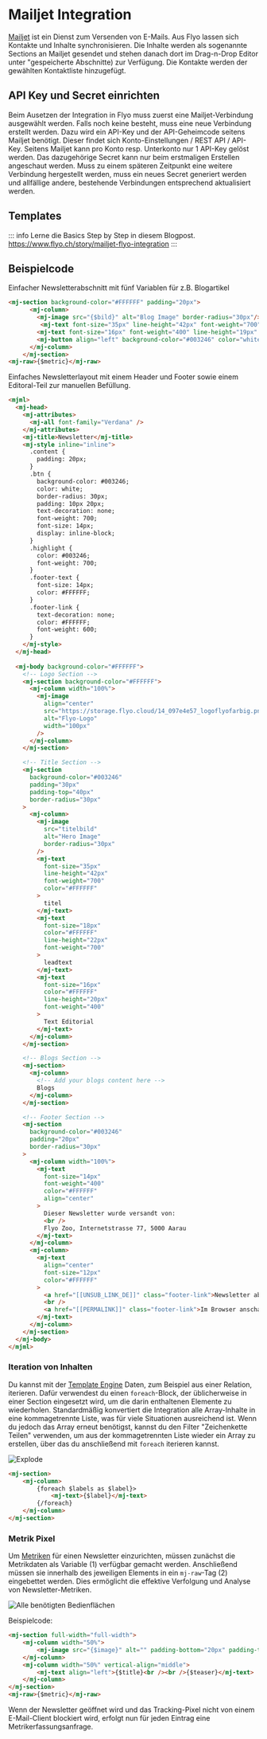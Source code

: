 # Mailjet Integration

[Mailjet](https://mailjet.com) ist ein Dienst zum Versenden von E-Mails. Aus Flyo lassen sich Kontakte und Inhalte synchronisieren. Die Inhalte werden als sogenannte Sections an Mailjet gesendet und stehen danach dort im Drag-n-Drop Editor unter "gespeicherte Abschnitte) zur Verfügung. Die Kontakte werden der gewählten Kontaktliste hinzugefügt.

## API Key und Secret einrichten

Beim Ausetzen der Integration in Flyo muss zuerst eine Mailjet-Verbindung ausgewählt werden. Falls noch keine besteht, muss eine neue Verbindung erstellt werden. Dazu wird ein API-Key und der API-Geheimcode seitens Mailjet benötigt. Dieser findet sich Konto-Einstellungen / REST API / API-Key.
Seitens Mailjet kann pro Konto resp. Unterkonto nur 1 API-Key gelöst werden. Das dazugehörige Secret kann nur beim erstmaligen Erstellen angeschaut werden. Muss zu einem späteren Zeitpunkt eine weitere Verbindung hergestellt werden, muss ein neues Secret generiert werden und allfällige andere, bestehende Verbindungen entsprechend aktualisiert werden.

## Templates

::: info Lerne die Basics Step by Step in diesem Blogpost.
https://www.flyo.ch/story/mailjet-flyo-integration
:::

## Beispielcode

Einfacher Newsletterabschnitt mit fünf Variablen für z.B. Blogartikel

```html
<mj-section background-color="#FFFFFF" padding="20px">
      <mj-column>
        <mj-image src="{$bild}" alt="Blog Image" border-radius="30px"/>
         <mj-text font-size="35px" line-height="42px" font-weight="700" color="#002D4F">{$titel}</mj-text>
        <mj-text font-size="16px" font-weight="400" line-height="19px" color="#002D4F">{$text}</mj-text>
        <mj-button align="left" background-color="#003246" color="white" border-radius="30px" href={$link}>Mehr</mj-button>
      </mj-column>
    </mj-section>
<mj-raw>{$metric}</mj-raw>
```

Einfaches Newsletterlayout mit einem Header und Footer sowie einem Editoral-Teil zur manuellen Befüllung.

```html
<mjml>
  <mj-head>
    <mj-attributes>
      <mj-all font-family="Verdana" />
    </mj-attributes>
    <mj-title>Newsletter</mj-title>
    <mj-style inline="inline">
      .content {
        padding: 20px;
      }
      .btn {
        background-color: #003246;
        color: white;
        border-radius: 30px;
        padding: 10px 20px;
        text-decoration: none;
        font-weight: 700;
        font-size: 14px;
        display: inline-block;
      }
      .highlight {
        color: #003246;
        font-weight: 700;
      }
      .footer-text {
        font-size: 14px;
        color: #FFFFFF;
      }
      .footer-link {
        text-decoration: none;
        color: #FFFFFF;
        font-weight: 600;
      }
    </mj-style>
  </mj-head>
  
  <mj-body background-color="#FFFFFF">
    <!-- Logo Section -->
    <mj-section background-color="#FFFFFF">
      <mj-column width="100%">
        <mj-image
          align="center"
          src="https://storage.flyo.cloud/14_097e4e57_logoflyofarbig.png"
          alt="Flyo-Logo"
          width="100px"
        />
      </mj-column>
    </mj-section>

    <!-- Title Section -->
    <mj-section
      background-color="#003246"
      padding="30px"
      padding-top="40px"
      border-radius="30px"
    >
      <mj-column>
        <mj-image
          src="titelbild"
          alt="Hero Image"
          border-radius="30px"
        />
        <mj-text
          font-size="35px"
          line-height="42px"
          font-weight="700"
          color="#FFFFFF"
        >
          titel
        </mj-text>
        <mj-text
          font-size="18px"
          color="#FFFFFF"
          line-height="22px"
          font-weight="700"
        >
          leadtext
        </mj-text>
        <mj-text
          font-size="16px"
          color="#FFFFFF"
          line-height="20px"
          font-weight="400"
        >
          Text Editorial
        </mj-text>
      </mj-column>
    </mj-section>

    <!-- Blogs Section -->
    <mj-section>
      <mj-column>
        <!-- Add your blogs content here -->
        Blogs
      </mj-column>
    </mj-section>

    <!-- Footer Section -->
    <mj-section
      background-color="#003246"
      padding="20px"
      border-radius="30px"
    >
      <mj-column width="100%">
        <mj-text
          font-size="14px"
          font-weight="400"
          color="#FFFFFF"
          align="center"
        >
          Dieser Newsletter wurde versandt von:
          <br />
          Flyo Zoo, Internetstrasse 77, 5000 Aarau
        </mj-text>
      </mj-column>
      <mj-column>
        <mj-text
          align="center"
          font-size="12px"
          color="#FFFFFF"
        >
          <a href="[[UNSUB_LINK_DE]]" class="footer-link">Newsletter abbestellen</a>
          <br />
          <a href="[[PERMALINK]]" class="footer-link">Im Browser anschauen</a>
        </mj-text>
      </mj-column>
    </mj-section>
  </mj-body>
</mjml>
```


### Iteration von Inhalten

Du kannst mit der [Template Engine](../dev/infos/template.md) Daten, zum Beispiel aus einer Relation, iterieren. Dafür verwendest du einen `foreach`-Block, der üblicherweise in einer Section eingesetzt wird, um die darin enthaltenen Elemente zu wiederholen. Standardmäßig konvertiert die Integration alle Array-Inhalte in eine kommagetrennte Liste, was für viele Situationen ausreichend ist. Wenn du jedoch das Array erneut benötigst, kannst du den Filter "Zeichenkette Teilen" verwenden, um aus der kommagetrennten Liste wieder ein Array zu erstellen, über das du anschließend mit `foreach` iterieren kannst.

![Explode](assets/mailjet/array-foreach.png)

```html
<mj-section>
    <mj-column>
        {foreach $labels as $label}>
            <mj-text>{$label}</mj-text>
        {/foreach}
    </mj-column>
</mj-section>
```

### Metrik Pixel

Um [Metriken](../dev/infos/metrics.md) für einen Newsletter einzurichten, müssen zunächst die Metrikdaten als Variable (1) verfügbar gemacht werden. Anschließend müssen sie innerhalb des jeweiligen Elements in ein `mj-raw`-Tag (2) eingebettet werden. Dies ermöglicht die effektive Verfolgung und Analyse von Newsletter-Metriken.

![Alle benötigten Bedienflächen](assets/mailjet/mjml-metric.png)

Beispielcode:

```html
<mj-section full-width="full-width">
    <mj-column width="50%">
        <mj-image src="{$image}" alt="" padding-bottom="20px" padding-top="20px"></mj-image>
    </mj-column>
    <mj-column width="50%" vertical-align="middle">
        <mj-text align="left">{$title}<br /><br />{$teaser}</mj-text>
    </mj-column>
</mj-section>
<mj-raw>{$metric}</mj-raw>
```

Wenn der Newsletter geöffnet wird und das Tracking-Pixel nicht von einem E-Mail-Client blockiert wird, erfolgt nun für jeden Eintrag eine Metrikerfassungsanfrage.
